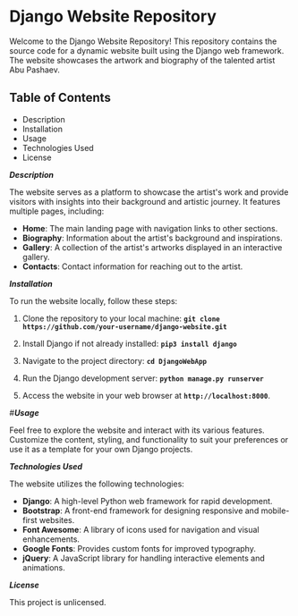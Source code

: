 
# Django Website Repository

Welcome to the Django Website Repository! This repository contains the source code for a dynamic website built using the Django web framework. The website showcases the artwork and biography of the talented artist Abu Pashaev.

## Table of Contents

- Description
- Installation
- Usage
- Technologies Used
- License

***Description***

The website serves as a platform to showcase the artist's work and provide visitors with insights into their background and artistic journey. It features multiple pages, including:

- **Home**: The main landing page with navigation links to other sections.
- **Biography**: Information about the artist's background and inspirations.
- **Gallery**: A collection of the artist's artworks displayed in an interactive gallery.
- **Contacts**: Contact information for reaching out to the artist.

***Installation***

To run the website locally, follow these steps:

1. Clone the repository to your local machine:
    **`git clone https://github.com/your-username/django-website.git`**

2. Install Django if not already installed:
    **`pip3 install django`**

3. Navigate to the project directory:
    **`cd DjangoWebApp`**

4. Run the Django development server:
    **`python manage.py runserver`**

5. Access the website in your web browser at **`http://localhost:8000`**.

#***Usage***

Feel free to explore the website and interact with its various features. Customize the content, styling, and functionality to suit your preferences or use it as a template for your own Django projects.

***Technologies Used***

The website utilizes the following technologies:

- **Django**: A high-level Python web framework for rapid development.
- **Bootstrap**: A front-end framework for designing responsive and mobile-first websites.
- **Font Awesome**: A library of icons used for navigation and visual enhancements.
- **Google Fonts**: Provides custom fonts for improved typography.
- **jQuery**: A JavaScript library for handling interactive elements and animations.


***License***

This project is unlicensed.
